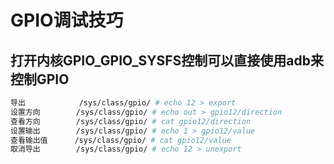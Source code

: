 # GPIO调试技巧

## 打开内核GPIO_GPIO_SYSFS控制可以直接使用adb来控制GPIO

```bash
导出            /sys/class/gpio/ # echo 12 > export
设置方向        /sys/class/gpio/ # echo out > gpio12/direction
查看方向        /sys/class/gpio/ # cat gpio12/direction
设置输出        /sys/class/gpio/ # echo 1 > gpio12/value
查看输出值      /sys/class/gpio/ # cat gpio12/value
取消导出        /sys/class/gpio/ # echo 12 > unexport
```
